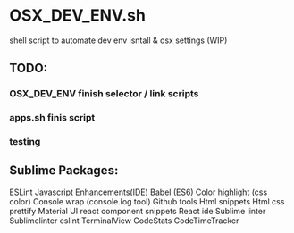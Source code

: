 # OSX_DEV_ENV.sh
 shell script to automate dev env isntall & osx settings (WIP)

## TODO:
### OSX_DEV_ENV finish selector / link scripts
### apps.sh finis script
### testing


## Sublime Packages:
ESLint
Javascript  Enhancements(IDE)
Babel (ES6)
Color highlight (css color)
Console wrap (console.log tool)
Github tools
Html snippets
Html css prettify
Material UI react component snippets
React ide
Sublime linter
Sublimelinter eslint
TerminalView
CodeStats
CodeTimeTracker
